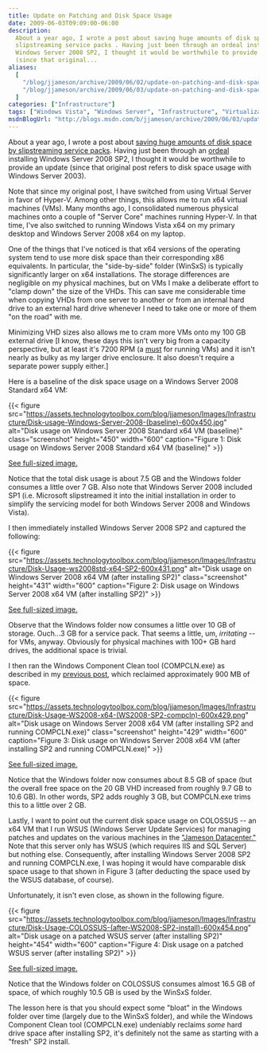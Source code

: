 ```yaml
---
title: Update on Patching and Disk Space Usage
date: 2009-06-03T09:09:00-06:00
description:
  About a year ago, I wrote a post about saving huge amounts of disk space by
  slipstreaming service packs . Having just been through an ordeal installing
  Windows Server 2008 SP2, I thought it would be worthwhile to provide an update
  (since that original...
aliases:
  [
    "/blog/jjameson/archive/2009/06/02/update-on-patching-and-disk-space-usage.aspx",
    "/blog/jjameson/archive/2009/06/03/update-on-patching-and-disk-space-usage.aspx",
  ]
categories: ["Infrastructure"]
tags: ["Windows Vista", "Windows Server", "Infrastructure", "Virtualization"]
msdnBlogUrl: "http://blogs.msdn.com/b/jjameson/archive/2009/06/03/update-on-patching-and-disk-space-usage.aspx"
---
```


About a year ago, I wrote a post about
[saving huge amounts of disk space by slipstreaming service packs](/blog/jjameson/2007/06/23/save-huge-amounts-of-disk-space-by-slipstreaming-service-packs).
Having just been through an
[ordeal](/blog/jjameson/2009/06/01/errors-installing-windows-server-2008-sp2)
installing Windows Server 2008 SP2, I thought it would be worthwhile to provide
an update (since that original post refers to disk space usage with Windows
Server 2003).

Note that since my original post, I have switched from using Virtual Server in
favor of Hyper-V. Among other things, this allows me to run x64 virtual machines
(VMs). Many months ago, I consolidated numerous physical machines onto a couple
of "Server Core" machines running Hyper-V. In that time, I've also switched to
running Windows Vista x64 on my primary desktop and Windows Server 2008 x64 on
my laptop.

One of the things that I've noticed is that x64 versions of the operating system
tend to use more disk space than their corresponding x86 equivalents. In
particular, the "side-by-side" folder (WinSxS) is typically significantly larger
on x64 installations. The storage differences are negligible on my physical
machines, but on VMs I make a deliberate effort to "clamp down" the size of the
VHDs. This can save me considerable time when copying VHDs from one server to
another or from an internal hard drive to an external hard drive whenever I need
to take one or more of them "on the road" with me.

Minimizing VHD sizes also allows me to cram more VMs onto my 100 GB external
drive
[I know, these days this isn't very big from a capacity perspective, but at least it's 7200 RPM (a [must](/blog/jjameson/2007/06/24/performance-of-virtual-machines)
for running VMs) and it isn't nearly as bulky as my larger drive enclosure. It
also doesn't require a separate power supply either.]

Here is a baseline of the disk space usage on a Windows Server 2008 Standard x64
VM:

{{< figure
src="https://assets.technologytoolbox.com/blog/jjameson/Images/Infrastructure/Disk-usage-Windows-Server-2008-(baseline)-600x450.jpg"
alt="Disk usage on Windows Server 2008 Standard x64 VM (baseline)"
class="screenshot" height="450" width="600"
caption="Figure 1: Disk usage on Windows Server 2008 Standard x64 VM (baseline)" >}}

[See full-sized image.](https://assets.technologytoolbox.com/blog/jjameson/Images/Infrastructure/Disk-usage-Windows-Server-2008-%28baseline%29-800x600.jpg)

Notice that the total disk usage is about 7.5 GB and the Windows folder consumes
a little over 7 GB. Also note that Windows Server 2008 included SP1 (i.e.
Microsoft slipstreamed it into the initial installation in order to simplify the
servicing model for both Windows Server 2008 and Windows Vista).

I then immediately installed Windows Server 2008 SP2 and captured the following:

{{< figure
src="https://assets.technologytoolbox.com/blog/jjameson/Images/Infrastructure/Disk-Usage-ws2008std-x64-SP2-600x431.png"
alt="Disk usage on Windows Server 2008 x64 VM (after installing SP2)"
class="screenshot" height="431" width="600"
caption="Figure 2: Disk usage on Windows Server 2008 x64 VM (after installing SP2)" >}}

[See full-sized image.](https://assets.technologytoolbox.com/blog/jjameson/Images/Infrastructure/Disk-Usage-ws2008std-x64-SP2-801x576.png)

Observe that the Windows folder now consumes a little over 10 GB of storage.
Ouch...3 GB for a service pack. That seems a little, um, _irritating_ -- for
VMs, anyway. Obviously for physical machines with 100+ GB hard drives, the
additional space is trivial.

I then ran the Windows Component Clean tool (COMPCLN.exe) as described in my
[previous post](/blog/jjameson/2009/06/02/reclaiming-disk-space-after-installing-service-pack-2),
which reclaimed approximately 900 MB of space.

{{< figure
src="https://assets.technologytoolbox.com/blog/jjameson/Images/Infrastructure/Disk-Usage-WS2008-x64-(WS2008-SP2-compcln)-600x429.png"
alt="Disk usage on Windows Server 2008 x64 VM (after installing SP2 and running COMPCLN.exe)"
class="screenshot" height="429" width="600"
caption="Figure 3: Disk usage on Windows Server 2008 x64 VM (after installing SP2 and running COMPCLN.exe)" >}}

[See full-sized image.](https://assets.technologytoolbox.com/blog/jjameson/Images/Infrastructure/Disk-Usage-WS2008-x64-%28WS2008-SP2-compcln%29-801x573.png)

Notice that the Windows folder now consumes about 8.5 GB of space (but the
overall free space on the 20 GB VHD increased from roughly 9.7 GB to 10.6 GB).
In other words, SP2 adds roughly 3 GB, but COMPCLN.exe trims this to a little
over 2 GB.

Lastly, I want to point out the current disk space usage on COLOSSUS -- an x64
VM that I run WSUS (Windows Server Update Services) for managing patches and
updates on the various machines in the
["Jameson Datacenter."](/blog/jjameson/2009/09/14/the-jameson-datacenter) Note
that this server only has WSUS (which requires IIS and SQL Server) but nothing
else. Consequently, after installing Windows Server 2008 SP2 and running
COMPCLN.exe, I was hoping it would have comparable disk space usage to that
shown in Figure 3 (after deducting the space used by the WSUS database, of
course).

Unfortunately, it isn't even close, as shown in the following figure.

{{< figure
src="https://assets.technologytoolbox.com/blog/jjameson/Images/Infrastructure/Disk-Usage-COLOSSUS-(after-WS2008-SP2-install)-600x454.png"
alt="Disk usage on a patched WSUS server (after installing SP2)" height="454"
width="600"
caption="Figure 4: Disk usage on a patched WSUS server (after installing SP2)" >}}

[See full-sized image.](https://assets.technologytoolbox.com/blog/jjameson/Images/Infrastructure/Disk-Usage-COLOSSUS-%28after-WS2008-SP2-install%29-758x574.png)

Notice that the Windows folder on COLOSSUS consumes almost 16.5 GB of space, of
which roughly 10.5 GB is used by the WinSxS folder.

The lesson here is that you should expect some "bloat" in the Windows folder
over time (largely due to the WinSxS folder), and while the Windows Component
Clean tool (COMPCLN.exe) undeniably reclaims _some_ hard drive space after
installing SP2, it's definitely not the same as starting with a "fresh" SP2
install.
